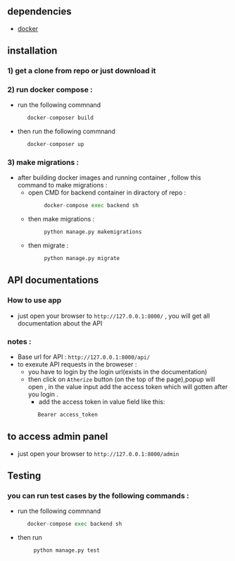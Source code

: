 ## dependencies
  - [docker](https://docs.docker.com/get-docker/)
## installation
### 1) get a clone from repo or just download it 
### 2) run docker compose : 
  - run the following commnand
      ```python 
         docker-composer build
      ```
  - then run the following commnand
      ```python 
         docker-composer up
      ```

### 3) make migrations :
  - after building docker images and running container , follow this command to make migrations :
    - open CMD for backend container in diractory of repo :
      ```python 
           docker-compose exec backend sh
      ```
    - then make migrations :
      ```python 
           python manage.py makemigrations
      ```
    - then migrate : 
      ```python 
           python manage.py migrate 
      ```
## API documentations
  ### How to use app 
  - just open your browser to `http://127.0.0.1:8000/` , you will get all documentation about the API 
  ### notes :
  - Base url for API : `http://127.0.0.1:8000/api/`
  - to exexute API requests in the broweser :
    - you have to login by the login url(exists in the documentation)
    - then click on `Atherize` button (on the top of the page),popup will open , in the value input add the access token which will gotten after you login .
      - add the access token in value field  like  this: 
      ```python 
         Bearer access_token 
      ``` 
## to access admin panel 
   - just open your browser to `http://127.0.0.1:8000/admin` 

## Testing
### you can run test cases by the following commands :
   - run the following commnand
      ```python 
         docker-compose exec backend sh
      ```
  - then run
    ```python 
         python manage.py test
    ```